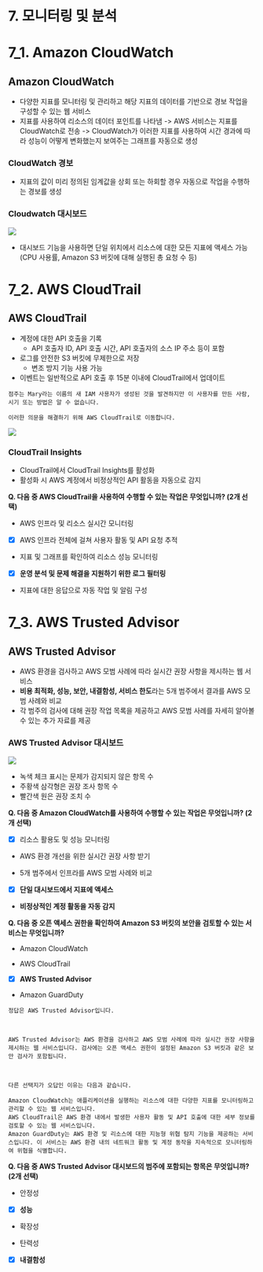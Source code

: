 # 7. 모니터링 및 분석

# 7_1. Amazon CloudWatch

## Amazon CloudWatch
- 다양한 지표를 모니터링 및 관리하고 해당 지표의 데이터를 기반으로 경보 작업을 구성할 수 있는 웹 서비스
- 지표를 사용하여 리소스의 데이터 포인트를 나타냄 -> AWS 서비스는 지표를 CloudWatch로 전송 -> CloudWatch가 이러한 지표를 사용하여 시간 경과에 따라 성능이 어떻게 변화했는지 보여주는 그래프를 자동으로 생성

### CloudWatch 경보
- 지표의 값이 미리 정의된 임계값을 상회 또는 하회할 경우 자동으로 작업을 수행하는 경보를 생성

### Cloudwatch 대시보드

![](https://i.imgur.com/PVyams7.png)

- 대시보드 기능을 사용하면 단일 위치에서 리소스에 대한 모든 지표에 액세스 가능 (CPU 사용률, Amazon S3 버킷에 대해 실행된 총 요청 수 등)

# 7_2. AWS CloudTrail

## AWS CloudTrail

- 계정에 대한 API 호출을 기록
    - API 호출자 ID, API 호출 시간, API 호출자의 소스 IP 주소 등이 포함
- 로그를 안전한 S3 버킷에 무제한으로 저장
    - 변조 방지 기능 사용 가능
- 이벤트는 일반적으로 API 호출 후 15분 이내에 CloudTrail에서 업데이트

```
점주는 Mary라는 이름의 새 IAM 사용자가 생성된 것을 발견하지만 이 사용자를 만든 사람, 시기 또는 방법은 알 수 없습니다.

이러한 의문을 해결하기 위해 AWS CloudTrail로 이동합니다.
```

![](https://i.imgur.com/Ua3ODoE.png)

### CloudTrail Insights

- CloudTrail에서 CloudTrail Insights를 활성화
- 활성화 시 AWS 계정에서 비정상적인 API 활동을 자동으로 감지


**Q. 다음 중 AWS CloudTrail을 사용하여 수행할 수 있는 작업은 무엇입니까? (2개 선택)**

- AWS 인프라 및 리소스 실시간 모니터링

- [x] AWS 인프라 전체에 걸쳐 사용자 활동 및 API 요청 추적

- 지표 및 그래프를 확인하여 리소스 성능 모니터링

- [x] **운영 분석 및 문제 해결을 지원하기 위한 로그 필터링**

- 지표에 대한 응답으로 자동 작업 및 알림 구성

# 7_3. AWS Trusted Advisor

## AWS Trusted Advisor

- AWS 환경을 검사하고 AWS 모범 사례에 따라 실시간 권장 사항을 제시하는 웹 서비스
- **비용 최적화, 성능, 보안, 내결함성, 서비스 한도**라는 5개 범주에서 결과를 AWS 모범 사례와 비교
- 각 범주의 검사에 대해 권장 작업 목록을 제공하고 AWS 모범 사례를 자세히 알아볼 수 있는 추가 자료를 제공

### AWS Trusted Advisor 대시보드

![](https://i.imgur.com/QO56sQ7.png)

- 녹색 체크 표시는 문제가 감지되지 않은 항목 수
- 주황색 삼각형은 권장 조사 항목 수
- 빨간색 원은 권장 조치 수

**Q. 다음 중 Amazon CloudWatch를 사용하여 수행할 수 있는 작업은 무엇입니까? (2개 선택)**

- [x] 리소스 활용도 및 성능 모니터링

- AWS 환경 개선을 위한 실시간 권장 사항 받기

- 5개 범주에서 인프라를 AWS 모범 사례와 비교

- [x] **단일 대시보드에서 지표에 액세스**

- **비정상적인 계정 활동을 자동 감지**


**Q. 다음 중 오픈 액세스 권한을 확인하여 Amazon S3 버킷의 보안을 검토할 수 있는 서비스는 무엇입니까?**

- Amazon CloudWatch

- AWS CloudTrail

- [x] **AWS Trusted Advisor**

- Amazon GuardDuty

```
정답은 AWS Trusted Advisor입니다.



AWS Trusted Advisor는 AWS 환경을 검사하고 AWS 모범 사례에 따라 실시간 권장 사항을 제시하는 웹 서비스입니다. 검사에는 오픈 액세스 권한이 설정된 Amazon S3 버킷과 같은 보안 검사가 포함됩니다.



다른 선택지가 오답인 이유는 다음과 같습니다.

Amazon CloudWatch는 애플리케이션을 실행하는 리소스에 대한 다양한 지표를 모니터링하고 관리할 수 있는 웹 서비스입니다.
AWS CloudTrail은 AWS 환경 내에서 발생한 사용자 활동 및 API 호출에 대한 세부 정보를 검토할 수 있는 웹 서비스입니다.
Amazon GuardDuty는 AWS 환경 및 리소스에 대한 지능형 위협 탐지 기능을 제공하는 서비스입니다. 이 서비스는 AWS 환경 내의 네트워크 활동 및 계정 동작을 지속적으로 모니터링하여 위협을 식별합니다.

```

**Q. 다음 중 AWS Trusted Advisor 대시보드의 범주에 포함되는 항목은 무엇입니까? (2개 선택)**

- 안정성

- [x] **성능**

- 확장성

- 탄력성

- [x] **내결함성**
<!--stackedit_data:
eyJoaXN0b3J5IjpbLTczMTcyMDM5OV19
-->